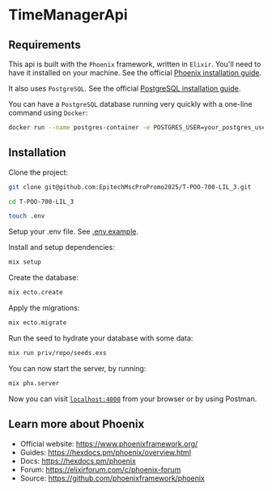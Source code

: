 # TimeManagerApi

## Requirements

This api is built with the `Phoenix` framework, written in `Elixir`. You'll need to have it installed on your machine. See the official [Phoenix installation guide](https://hexdocs.pm/phoenix/installation.html).

It also uses `PostgreSQL`. See the official [PostgreSQL installation guide](https://wiki.postgresql.org/wiki/Detailed_installation_guides).

You can have a `PostgreSQL` database running very quickly with a one-line command using `Docker`:
```bash
docker run --name postgres-container -e POSTGRES_USER=your_postgres_user -e POSTGRES_PASSWORD=your_postgres_user_password -p 5432:5432 -d your_database_name
```

## Installation

Clone the project:
```bash
git clone git@github.com:EpitechMscProPromo2025/T-POO-700-LIL_3.git
```
```bash
cd T-POO-700-LIL_3
```

```bash
touch .env
```
Setup your .env file. See [.env.example](.env.example).

Install and setup dependencies:
```bash
mix setup
```

Create the database:
```bash
mix ecto.create
```

Apply the migrations:
```bash
mix ecto.migrate
```

Run the seed to hydrate your database with some data:
```bash
mix run priv/repo/seeds.exs
```

You can now start the server, by running:
```bash
mix phx.server
```

Now you can visit [`localhost:4000`](http://localhost:4000) from your browser or by using Postman.

## Learn more about Phoenix

  * Official website: https://www.phoenixframework.org/
  * Guides: https://hexdocs.pm/phoenix/overview.html
  * Docs: https://hexdocs.pm/phoenix
  * Forum: https://elixirforum.com/c/phoenix-forum
  * Source: https://github.com/phoenixframework/phoenix

